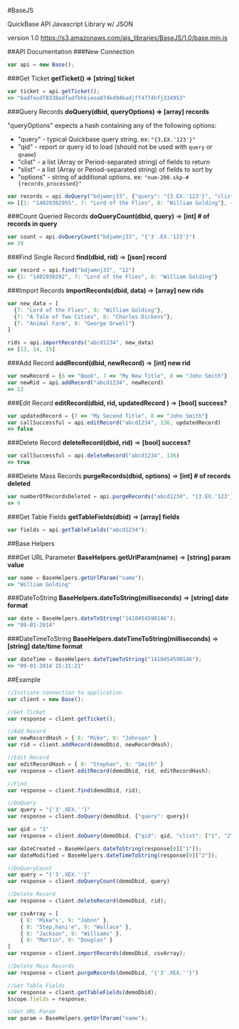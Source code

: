 #BaseJS

QuickBase API Javascript Library w/ JSON

version 1.0
https://s3.amazonaws.com/ais_libraries/BaseJS/1.0/base.min.js

##API Documentation
###New Connection

```javascript
var api = new Base();
```

###Get Ticket
**getTicket() => [string] ticket**

```javascript
var ticket = api.getTicket();
=> "6adfasdf8338adfadfbhkieoa874k494kadjff4774hfj334953"
```

###Query Records
**doQuery(dbid, queryOptions) => [array] records**

"queryOptions" expects a hash containing any of the following options:

* "query" - typical Quickbase query string. ex: `"{3.EX.'123'}"`
* "qid" - report or query id to load (should not be used with `query` or `qname`)
* "clist" - a list (Array or Period-separated string) of fields to return
* "slist" - a list (Array or Period-separated string) of fields to sort by
* "options" - string of additional options. ex: `"num-200.skp-#{records_processed}"`

```javascript
var records = api.doQuery("bdjwmnj33", {"query": "{3.EX.'123'}", "clist": "3.6.10"})
=> [{1: "14029302955", 7: "Lord of the Flies", 8: "William Golding"}, {1: "1402930292", 7: "A Tale of Two Cities", 8: "Charles Dickens"}]
```

###Count Queried Records
**doQueryCount(dbid, query)** => **[int] # of records in query**

```javascript
var count = api.doQueryCount("bdjwmnj33", "{'3'.EX.'123'}")
=> 39
```

###Find Single Record
**find(dbid, rid)** => **[json] record**
```javascript
var record = api.find("bdjwmnj33", "12")
=> {1: "1402930292", 7: "Lord of the Flies", 8: "William Golding"}
```

###Import Records
**importRecords(dbid, data)** => **[array] new rids**

```javascript
var new_data = [
  {7: "Lord of the Flies", 8: "William Golding"},
  {7: "A Tale of Two Cities", 8: "Charles Dickens"},
  {7: "Animal Farm", 8: "George Orwell"}
]

rids = api.importRecords("abcd1234", new_data)
=> [13, 14, 15]
````

###Add Record
**addRecord(dbid, newRecord)** => **[int] new rid**

```javascript
var newRecord = {6 => "Book", 7 => "My New Title", 8 => "John Smith"}
var newRid = api.addRecord("abcd1234", newRecord)
=> 13
````

###Edit Record
**editRecord(dbid, rid, updatedRecord )** => **[bool] success?**

```javascript
var updatedRecord = {7 => "My Second Title", 8 => "John Smith"}
var callSuccessful = api.editRecord("abcd1234", 136, updatedRecord)
=> false
````

###Delete Record
**deleteRecord(dbid, rid)** => **[bool] success?**

```javascript
var callSuccessful = api.deleteRecord("abcd1234", 136)
=> true
````

###Delete Mass Records
**purgeRecords(dbid, options)** => **[int] # of records deleted**

```javascript
var numberOfRecordsDeleted = api.purgeRecords("abcd1234", "{3.EX.'123'}");
=> 9
````

###Get Table Fields
**getTableFields(dbid)** => **[array] fields**

```javascript
var fields = api.getTableFields("abcd1234");
````
##Base Helpers

###Get URL Parameter
**BaseHelpers.getUrlParam(name)** => **[string] param value**

```javascript
var name = BaseHelpers.getUrlParam("name");
=> "William Golding"
````

###DateToString
**BaseHelpers.dateToString(milliseconds)** => **[string] date format**

```javascript
var date = BaseHelpers.dateToString("1410454590146");
=> "09-01-2014"
````

###DateTimeToString
**BaseHelpers.dateTimeToString(milliseconds)** => **[string] date/time format**

```javascript
var dateTime = BaseHelpers.dateTimeToString("1410454590146");
=> "09-01-2014 15:31:21"
````

##Example
```javascript
//Initiate connection to application
var client = new Base();

//Get Ticket
var response = client.getTicket();

//Add Record
var newRecordHash = { 8: "Mike", 9: "Johnson" }
var rid = client.addRecord(demoDbid, newRecordHash);

//Edit Record
var editRecordHash = { 8: "Stephan", 9: "Smith" }
var response = client.editRecord(demoDbid, rid, editRecordHash);

//Find
var response = client.find(demoDbid, rid);

//DoQuery
var query = "{'3'.XEX.''}"
var response = client.doQuery(demoDbid, {"query": query})

var qid = "1"
var response = client.doQuery(demoDbid, {"qid": qid, "clist": ["1", "2", "3", "4", "5"]})

var dateCreated = BaseHelpers.dateToString(response[0]["1"]);
var dateModified = BaseHelpers.dateTimeToString(response[0]["2"]);

//DoQueryCount
var query = "{'3'.XEX.''}"
var response = client.doQueryCount(demoDbid, query)

//Delete Record
var response = client.deleteRecord(demoDbid, rid);

var csvArray = [
	{ 8: 'Mike"s', 9: "Johnn" },
	{ 8: "Step,hani'e", 9: "Wallace" },
	{ 8: "Jackson", 9: "Williams" },
	{ 8: "Martin", 9: "Douglas" }
]
var response = client.importRecords(demoDbid, csvArray);

//Delete Mass Records
var response = client.purgeRecords(demoDbid, "{'3'.XEX.''}")

//Get Table Fields
var response = client.getTableFields(demoDbid);
$scope.fields = response;

//Get URL Param
var param = BaseHelpers.getUrlParam("name");
```